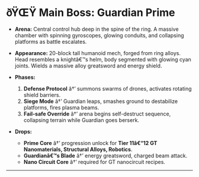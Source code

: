 ﻿# ðŸŒŸ Main Boss: **Guardian Prime**

- **Arena:**
  Central control hub deep in the spine of the ring. A massive chamber with spinning gyroscopes, glowing conduits, and collapsing platforms as battle escalates.

- **Appearance:**
  20-block tall humanoid mech, forged from ring alloys. Head resembles a knightâ€™s helm, body segmented with glowing cyan joints. Wields a massive alloy greatsword and energy shield.

- **Phases:**

  1. **Defense Protocol** â†’ summons swarms of drones, activates rotating shield barriers.
  2. **Siege Mode** â†’ Guardian leaps, smashes ground to destabilize platforms, fires plasma beams.
  3. **Fail-safe Override** â†’ arena begins self-destruct sequence, collapsing terrain while Guardian goes berserk.

- **Drops:**

  - **Prime Core** â†’ progression unlock for **Tier 11â€“12 GT Nanomaterials, Structural Alloys, Robotics**.
  - **Guardianâ€™s Blade** â†’ energy greatsword, charged beam attack.
  - **Nano Circuit Core** â†’ required for GT nanocircuit recipes.

---

#
